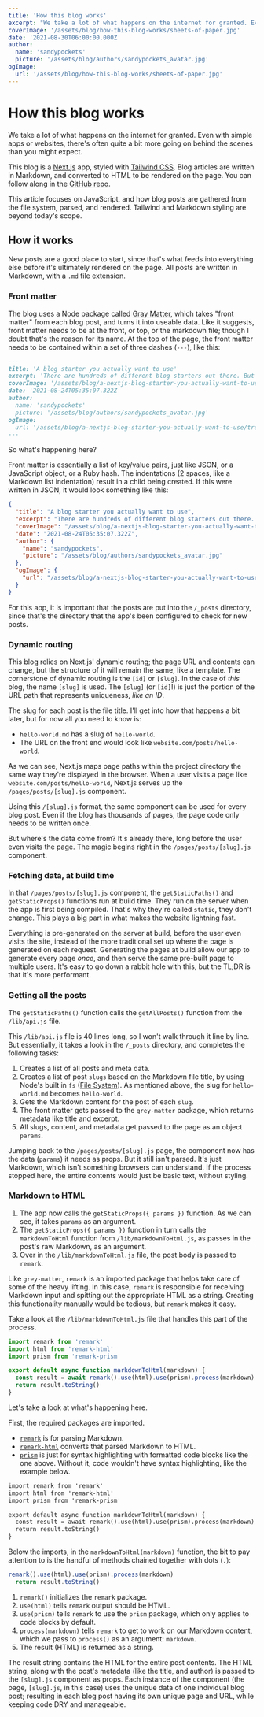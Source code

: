 ```yaml
---
title: 'How this blog works'
excerpt: "We take a lot of what happens on the internet for granted. Even with simple apps or websites, there's often quite a bit more going on behind the scenes than you might expect."
coverImage: '/assets/blog/how-this-blog-works/sheets-of-paper.jpg'
date: '2021-08-30T06:00:00.000Z'
author:
  name: 'sandypockets'
  picture: '/assets/blog/authors/sandypockets_avatar.jpg'
ogImage:
  url: '/assets/blog/how-this-blog-works/sheets-of-paper.jpg'
---
```


# How this blog works

We take a lot of what happens on the internet for granted. Even with simple apps or websites, there's often quite a bit more going on behind the scenes than you might expect.

This blog is a [Next.js](https://nextjs.org/) app, styled with [Tailwind CSS](https://tailwindcss.com/). Blog articles are written in Markdown, and converted to HTML to be rendered on the page. You can follow along in the [GitHub repo](https://github.com/sandypockets/blog).

This article focuses on JavaScript, and how blog posts are gathered from the file system, parsed, and rendered. Tailwind and Markdown styling are beyond today's scope.

## How it works

New posts are a good place to start, since that's what feeds into everything else before it's ultimately rendered on the page. All posts are written in Markdown, with a `.md` file extension.

### Front matter

The blog uses a Node package called [Gray Matter](https://github.com/jonschlinkert/gray-matter), which takes "front matter" from each blog post, and turns it into useable data. Like it suggests, front matter needs to be at the front, or top, or the markdown file; though I doubt that's the reason for its name. At the top of the page, the front matter needs to be contained within a set of three dashes (`---`), like this:

```markdown
---
title: 'A blog starter you actually want to use'
excerpt: 'There are hundreds of different blog starters out there. But none felt quite right. So I built my own. Based off the basic Next.js Blog Starter, but now with several handy features like dark mode (using local storage) or Google Analytics. It comes with Storybook too.'
coverImage: '/assets/blog/a-nextjs-blog-starter-you-actually-want-to-use/tree-minimal.jpg'
date: '2021-08-24T05:35:07.322Z'
author:
  name: 'sandypockets'
  picture: '/assets/blog/authors/sandypockets_avatar.jpg'
ogImage:
  url: '/assets/blog/a-nextjs-blog-starter-you-actually-want-to-use/tree-minimal.jpg'
---
```

So what's happening here?

Front matter is essentially a list of key/value pairs, just like JSON, or a JavaScript object, or a Ruby hash. The indentations (2 spaces, like a Markdown list indentation) result in a child being created. If this were written in JSON, it would look something like this:

```json
{
  "title": "A blog starter you actually want to use",
  "excerpt": "There are hundreds of different blog starters out there. But none felt quite right. So I built my own. Based off the basic Next.js Blog Starter, but now with several handy features like dark mode (using local storage) or Google Analytics. It comes with Storybook too.",
  "coverImage": "/assets/blog/a-nextjs-blog-starter-you-actually-want-to-use/tree-minimal.jpg",
  "date": "2021-08-24T05:35:07.322Z",
  "author": {
    "name": "sandypockets",
    "picture": "/assets/blog/authors/sandypockets_avatar.jpg"
  },
  "ogImage": {
    "url": "/assets/blog/a-nextjs-blog-starter-you-actually-want-to-use/tree-minimal.jpg"
  }
}
```

For this app, it is important that the posts are put into the `/_posts` directory, since that's the directory that the app's been configured to check for new posts.

### Dynamic routing

This blog relies on Next.js' dynamic routing; the page URL and contents can change, but the structure of it will remain the same, like a template. The cornerstone of dynamic routing is the `[id]` or `[slug]`. In the case of _this_ blog, the name `[slug]` is used. The `[slug]` (or `[id]`!) is just the portion of the URL path that represents uniqueness, _like an ID_.

The slug for each post is the file title. I'll get into how that happens a bit later, but for now all you need to know is:

* `hello-world.md` has a slug of `hello-world`.
* The URL on the front end would look like `website.com/posts/hello-world`.

As we can see, Next.js maps page paths within the project directory the same way they're displayed in the browser. When a user visits a page like `website.com/posts/hello-world`, Next.js serves up the `/pages/posts/[slug].js` component.

Using this `/[slug].js` format, the same component can be used for every blog post. Even if the blog has thousands of pages, the page code only needs to be written once.

But where's the data come from? It's already there, long before the user even visits the page. The magic begins right in the `/pages/posts/[slug].js` component.

### Fetching data, at build time

In that `/pages/posts/[slug].js` component, the `getStaticPaths()` and `getStaticProps()` functions run at build time. They run on the server when the app is first being compiled. That's why they're called `static`, they don't change. This plays a big part in what makes the website lightning fast.

Everything is pre-generated on the server at build, before the user even visits the site, instead of the more traditional set up where the page is generated on each request. Generating the pages at build allow our app to generate every page _once_, and then serve the same pre-built page to multiple users. It's easy to go down a rabbit hole with this, but the TL;DR is that it's more performant.

### Getting all the posts

The `getStaticPaths()` function calls the `getAllPosts()` function from the `/lib/api.js` file.

This `/lib/api.js` file is 40 lines long, so I won't walk through it line by line. But essentially, it takes a look in the `/_posts` directory, and completes the following tasks:

1. Creates a list of all posts and meta data.
2. Creates a list of post `slugs` based on the Markdown file title, by using Node's built in `fs` ([File System](https://nodejs.org/api/fs.html#fs_file_system)). As mentioned above, the slug for `hello-world.md` becomes `hello-world`.
3. Gets the Markdown content for the post of each `slug`.
4. The front matter gets passed to the `grey-matter` package, which returns metadata like title and excerpt.
4. All slugs, content, and metadata get passed to the page as an object `params`.

Jumping back to the `/pages/posts/[slug].js` page, the component now has the data (`params`) it needs as props. But it still isn't parsed. It's just Markdown, which isn't something browsers can understand. If the process stopped here, the entire contents would just be basic text, without styling.

### Markdown to HTML

1. The app now calls the `getStaticProps({ params })` function. As we can see, it takes `params` as an argument.
2. The `getStaticProps({ params })` function in turn calls the `markdownToHtml` function from `/lib/markdownToHtml.js`, as passes in the post's raw Markdown, as an argument.
3. Over in the `/lib/markdownToHtml.js` file, the post body is passed to  `remark`.

Like `grey-matter`, `remark` is an imported package that helps take care of some of the heavy lifting. In this case, `remark` is responsible for receiving Markdown input and spitting out the appropriate HTML as a string. Creating this functionality manually would be tedious, but `remark` makes it easy.

Take a look at the `/lib/markdownToHtml.js` file that handles this part of the process.

```javascript
import remark from 'remark'
import html from 'remark-html'
import prism from 'remark-prism'

export default async function markdownToHtml(markdown) {
  const result = await remark().use(html).use(prism).process(markdown)
  return result.toString()
}
```

Let's take a look at what's happening here.

First, the required packages are imported.
* [`remark`](https://www.npmjs.com/package/remark) is for parsing Markdown.
* [`remark-html`](https://www.npmjs.com/package/remark-html) converts that parsed Markdown to HTML.
* [`prism`](https://www.npmjs.com/package/remark-prism) is just for syntax highlighting with formatted code blocks like the one above. Without it, code wouldn't have syntax highlighting, like the example below.

```html
import remark from 'remark'
import html from 'remark-html'
import prism from 'remark-prism'

export default async function markdownToHtml(markdown) {
  const result = await remark().use(html).use(prism).process(markdown)
  return result.toString()
}
```

Below the imports, in the `markdownToHtml(markdown)` function, the bit to pay attention to is the handful of methods chained together with dots (`.`):

```javascript
remark().use(html).use(prism).process(markdown)
  return result.toString()
```

1. `remark()` initializes the `remark` package.
2. `use(html)` tells `remark` output should be HTML.
3. `use(prism)` tells `remark` to use the `prism` package, which only applies to code blocks by default.
4. `process(markdown)` tells `remark` to get to work on our Markdown content, which we pass to `process()` as an argument: `markdown`.
5. The result (HTML) is returned as a string.

The result string contains the HTML for the entire post contents. The HTML string, along with the post's metadata (like the title, and author) is passed to the `[slug].js` component as props. Each instance of the component (the page, `[slug].js`, in this case) uses the unique data of one individual blog post; resulting in each blog post having its own unique page and URL, while keeping code DRY and manageable.
